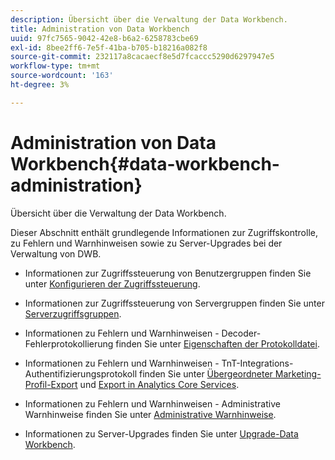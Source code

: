 ```yaml
---
description: Übersicht über die Verwaltung der Data Workbench.
title: Administration von Data Workbench
uuid: 97fc7565-9042-42e8-b6a2-6258783cbe69
exl-id: 8bee2ff6-7e5f-41ba-b705-b18216a082f8
source-git-commit: 232117a8cacaecf8e5d7fcaccc5290d6297947e5
workflow-type: tm+mt
source-wordcount: '163'
ht-degree: 3%

---
```


# Administration von Data Workbench{#data-workbench-administration}

Übersicht über die Verwaltung der Data Workbench.

Dieser Abschnitt enthält grundlegende Informationen zur Zugriffskontrolle, zu Fehlern und Warnhinweisen sowie zu Server-Upgrades bei der Verwaltung von DWB.

* Informationen zur Zugriffssteuerung von Benutzergruppen finden Sie unter [Konfigurieren der Zugriffssteuerung](https://experienceleague.adobe.com/docs/data-workbench/using/server-admin-install/admin-dwb-server/access-control/c-config-acs-ctrl.html).
* Informationen zur Zugriffssteuerung von Servergruppen finden Sie unter [Serverzugriffsgruppen](https://experienceleague.adobe.com/docs/data-workbench/using/server-admin-install/admin-dwb-server/access-control/c-undst-acc-lvls.html).
* Informationen zu Fehlern und Warnhinweisen - Decoder-Fehlerprotokollierung finden Sie unter [Eigenschaften der Protokolldatei](https://experienceleague.adobe.com/docs/data-workbench/using/dataset/log-proc-config-file/c-log-sources.html).
* Informationen zu Fehlern und Warnhinweisen - TnT-Integrations-Authentifizierungsprotokoll finden Sie unter [Übergeordneter Marketing-Profil-Export](https://docs.adobe.com/help/en/data-workbench/using/client/export-data/dwb-crs-integration.html) und [Export in Analytics Core Services](https://docs.adobe.com/help/en/data-workbench/using/client/export-data/dwb-crs-integration.html).

* Informationen zu Fehlern und Warnhinweisen - Administrative Warnhinweise finden Sie unter [Administrative Warnhinweise](https://experienceleague.adobe.com/docs/data-workbench/using/server-admin-install/config-settings/c-admin-alts-cfg-stgs.html).
* Informationen zu Server-Upgrades finden Sie unter [Upgrade-Data Workbench](https://experienceleague.adobe.com/docs/data-workbench/using/install/upgrade-dwb/c-upgrd-ins.html).
